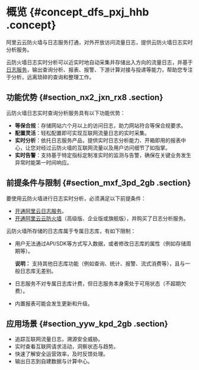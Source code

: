 # 概览 {#concept_dfs_pxj_hhb .concept}

阿里云云防火墙与日志服务打通，对外开放访问流量日志，提供云防火墙日志实时分析服务。

云防火墙日志实时分析可以近实时地自动采集并存储出入方向的流量日志，并基于[日志服务](https://www.aliyun.com/product/sls)，输出查询分析、报表、报警、下游计算对接与投递等能力，帮助您专注于分析，远离琐碎的查询和整理工作。

## 功能优势 {#section_nx2_jxn_rx8 .section}

云防火墙日志实时查询分析服务具有以下功能优势：

-   **等保合规**：存储网站六个月以上的访问日志，助力网站符合等保合规要求。
-   **配置灵活**：轻松配置即可实现互联网流量日志的实时采集。
-   **实时分析**：依托日志服务产品，提供实时日志分析能力、开箱即用的报表中心，让您对经过云防火墙的互联网流量以及用户访问细节了如指掌。
-   **实时告警**：支持基于特定指标定制准实时的监测与告警，确保在关键业务发生异常时能第一时间响应。

## 前提条件与限制 {#section_mxf_3pd_2gb .section}

要使用云防火墙进行日志实时分析，必须满足以下前提条件：

-   [开通阿里云日志服务](../../../../cn.zh-CN/快速入门/五分钟快速入门.md#)。
-   [开通阿里云云防火墙](https://common-buy.aliyun.com/?spm=5176.151680.785291.ee.1c9b7a943QcKHI&commodityCode=vipcloudfw#/buy)（高级版、企业版或旗舰版），并购买了日志分析服务。

云防火墙所存储的日志库属于专属日志库，有如下限制：

-   用户无法通过API/SDK等方式写入数据，或者修改日志库的属性（例如存储周期等）。

    **说明：** 支持其他日志库功能（例如查询、统计、报警、流式消费等），且与一般日志库无差别。

-   日志服务不对专属日志库计费，但日志服务本身需处于可用状态（不超期欠费）。
-   内置报表可能会发生更新和升级。

## 应用场景 {#section_yyw_kpd_2gb .section}

-   追踪互联网流量日志，溯源安全威胁。
-   实时查看互联网请求活动，洞察状态与趋势。
-   快速了解安全运营效率，及时反馈处理。
-   输出日志到自建数据与计算中心。

